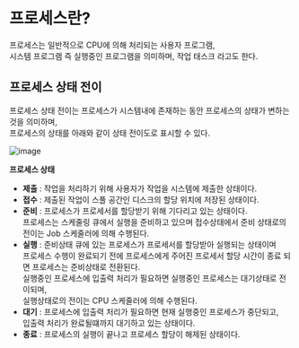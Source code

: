 # 프로세스란?

프로세스는 일반적으로 CPU에 의해 처리되는 사용자 프로그램,    
시스템 프로그램 즉 실행중인 프로그램을 의미하며, 작업 태스크 라고도 한다.

## 프로세스 상태 전이

프로세스 상태 전이는 프로세스가 시스템내에 존재하는 동안 프로세스의 상태가 변하는 것을 의미하며,    
프로세스의 상태를 아래와 같이 상태 전이도로 표시할 수 있다.

![image](https://user-images.githubusercontent.com/128302413/235834657-4a449876-714c-423d-a870-474d1276efdd.png)

**프로세스 상태**
- **제출** : 작업을 처리하기 위해 사용자가 작업을 시스템에 제출한 상태이다.
- **접수** : 제출된 작업이 스풀 공간인 디스크의 할당 위치에 저장된 상태이다.
- **준비** : 프로세스가 프로세서를 할당받기 위해 기다리고 있는 상태이다.<br>프로세스는 스케줄링 큐에서 실행을 준비하고 있으며 접수상태에서 준비 상태로의 전이는 Job 스케줄러에 의해 수행된다.
- **실행** : 준비상태 큐에 있는 프로세스가 프로세서를 할당받아 실행되는 상태이며<br>프로세스 수행이 완료되기 전에 프로세스에게 주어진 프로세서 할당 시간이 종료 되면 프로세스는 준비상태로 전환된다.<br>실행중인 프로세스에 입출력 처리가 필요하면 실행중인 프로세스는 대기상태로 전이되며,<br>실행상태로의 전이는 CPU 스케줄러에 의해 수행된다.
- **대기** : 프로세스에 입출력 처리가 필요하면 현재 실행중인 프로세스가 중단되고,<br>입출력 처리가 완료될떄까지 대기하고 있는 상태이다.
- **종료** : 프로세스의 실행이 끝나고 프로세스 할당이 해제된 상태이다.
